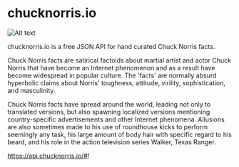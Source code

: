 # chucknorris.io


![Alt text](https://api.chucknorris.io/img/chucknorris_logo_coloured_small@2x.png "a title")

chucknorris.io is a free JSON API for hand curated Chuck Norris facts.

Chuck Norris facts are satirical factoids about martial artist and actor Chuck Norris that have become an Internet phenomenon and as a result have become widespread in popular culture. The 'facts' are normally absurd hyperbolic claims about Norris' toughness, attitude, virility, sophistication, and masculinity.

Chuck Norris facts have spread around the world, leading not only to translated versions, but also spawning localized versions mentioning country-specific advertisements and other Internet phenomena. Allusions are also sometimes made to his use of roundhouse kicks to perform seemingly any task, his large amount of body hair with specific regard to his beard, and his role in the action television series Walker, Texas Ranger.

https://api.chucknorris.io/#!
